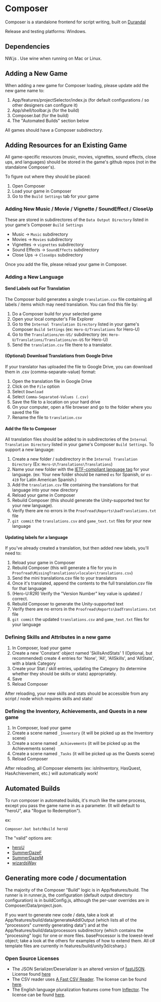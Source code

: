 # Composer

Composer is a standalone frontend for script writing, built on [Durandal](http://durandaljs.com/)

Release and testing platforms: Windows.

## Dependencies

NW.js . Use wine when running on Mac or Linux.

## Adding a New Game

When adding a new game for Composer loading, please update add the new game name to:
1. App/features/projectSelector/index.js (for default configurations / so other designers can configure it)
2. App/shell/toolbar.js (for the build)
3. Composer.bat (for the build)
4. The "Automated Builds" section below

All games should have a Composer subdirectory.

## Adding Resources for an Existing Game

All game-specific resources (music, movies, vignettes, sound effects, close ups, and languages) should be stored in the game's github repos (not in the standalone Composer's).  

To figure out where they should be placed:
1. Open Composer
2. Load your game in Composer
3. Go to the `Build Settings` tab for your game

### Adding New Music / Movie / Vignette / SoundEffect / CloseUp

These are stored in subdirectores of the `Data Output Directory` listed in your game's Composer `Build Settings`

* Music -> `Music` subdirectory
* Movies -> `Movies` subdirectory
* Vignettes -> `vignettes` subdirectory
* Sound Effects -> `SoundEffects` subdirectory
* Close Ups -> `CloseUps` subdirectory

Once you add the file, please reload your game in Composer.

### Adding a New Language

#### Send Labels out For Translation

The Composer build generates a single `translation.csv` file containing all labels / items which may need translation.  You can find this file by:

1. Do a Composer build for your selected game
2. Open your local computer's File Explorer
3. Go to the `Internal Translation Directory` listed in your game's Composer `Build Settings` (ex: `Hero-U/Translations` for Hero-U)
4. Go to the `Translations/en-US/` subdirectory (ex: `Hero-U/Translations/Translations/en-US` for Hero-U)
5. Send the `translation.csv` file there to a translator.

#### (Optional) Download Translations from Google Drive

If your translator has uploaded the file to Google Drive, you can download them in .csv (comma-separate-value) format:

1. Open the translation file in Google Drive
2. Click on the `File` option
3. Select `Download`
4. Select `Comma-Separated-Values (.csv)`
5. Save the file to a location on your hard drive
6. On your computer, open a file browser and go to the folder where you saved the file
7. Rename the file to `translation.csv`

#### Add the file to Composer

All translation files should be added to in subdirectories of the `Internal Translation Directory` listed in your game's Composer `Build Settings`. To support a new language:

1. Create a new folder / subdirectory in the `Internal Translation Directory` (Ex: `Hero-U\Translations\Translations`)
2. Name your new folder with the [IETF-compliant language tag](https://www.w3.org/International/questions/qa-choosing-language-tags) for your language.  (ex: Your new folder should be named `es` for Spanish, or `es-419` for Latin American Spanish.) 
3. Add the `translation.csv` file containing the translations for that language into your new directory
4. Reload your game in Composer
5. Rebuild Composer (this should generate the Unity-supported text for your new language).
6. Verify there are no errors in the `Proofread\Reports\badTranslations.txt` file
7. `git commit` the `translations.csv` and `game_text.txt` files for your new language

#### Updating labels for a language

If you've already created a translation, but then added new labels, you'll need to:

1. Reload your game in Composer
2. Rebuild Composer (this will generate a file for you in `Proofread\MissingTranslations\<locale>\translations.csv`)
3. Send the mini translations.csv file to your translators
4. Once it's translated, append the contents to the full translation.csv file for that language
5. (Hero-U:R2R) Verify the "Version Number" key value is updated / correct.
6. Rebuild Composer to generate the Unity-supported text
7. Verify there are no errors in the `Proofread\Reports\badTranslations.txt` file
8. `git commit` the updated `translations.csv` and `game_text.txt` files for your language

### Defining Skills and Attributes in a new game

1. In Composer, load your game
1. Create a new 'Constant' object named 'SkillsAndStats'
1 (Optional, but recommended) create 4 entries for 'None', 'All', 'AllSkills', and 'AllStats', with a blank Category
1. Create your Stat / skill entries, updating the Category (to determine whether they should be skills or stats) appropriately.
1. Save
1. Reload Composer

After reloading, your new skills and stats should be accessible from any script / node which requires skills and stats!

### Defining the Inventory, Achievements, and Quests in a new game

1. In Composer, load your game
1. Create a scene named `_Inventory` (it will be picked up as the Inventory scene)
1. Create a scene named `_Achievements` (it will be picked up as the Achievements scene)
1. Create a scene named `_Tasks` (it will be picked up as the Quests scene)
1. Reload Composer

After reloading, all Composer elements (ex: isInInventory, HasQuest, HasAchievement, etc.) will automatically work!

## Automated Builds

To run composer in automated builds, it's much like the same process, except you pass the game name in as a parameter.  (It will default to "heroU", aka "Rogue to Redemption").

ex: 
```
Composer.bat batchBuild heroU
```

The "valid" options are:
* [heroU](https://github.com/Transolar/Hero-U)
* [SummerDazeF](https://github.com/Transolar/SummerDaze)
* [SummerDazeM](https://github.com/Transolar/SummerDaze)
* [wizardsWay](https://github.com/Transolar/WizardWay)

## Generating more code / documentation

The majority of the Composer "Build" logic is in App/features/build.  The runner is in runner.js, the configuration (default output directory configuration) is in buildConfig.js, although the per-user overrides are in Composer/Data/project.json.  

If you want to generate new code / data, take a look at App/features/build/data/generateAddlOutput (which lists all of the "processors" currently generating data") and at the App/features/build/data/processors subdirectory (which contains the "processing" logic for one or more files.  baseProcessor is the lowest-level object; take a look at the others for examples of how to extend them.  All c# template files are currently in features/build/unity3d/csharp.)

### Open Source Licenses

* The JSON Serializer/Deserializer is an altered version of [fastJSON](http://www.codeproject.com/Articles/159450/fastJSON). License found [here](http://www.codeproject.com/info/cpol10.aspx)
* The CSV reader uses [A Fast CSV Reader](http://www.codeproject.com/Articles/9258/A-Fast-CSV-Reader). The license can be found [here](http://opensource.org/licenses/mit-license.php).
* The English language pluralization features come from [Inflector](https://github.com/srkirkland/Inflector). The license can be found [here](https://github.com/srkirkland/Inflector/blob/master/LICENSE.txt).
